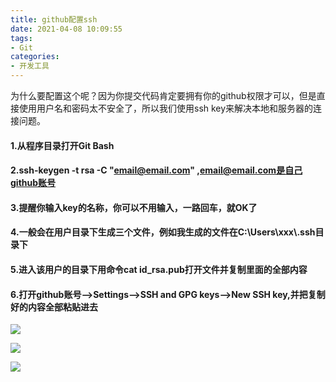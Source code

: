 ```yaml
---
title: github配置ssh
date: 2021-04-08 10:09:55
tags:
- Git
categories:
- 开发工具
---
```


为什么要配置这个呢？因为你提交代码肯定要拥有你的github权限才可以，但是直接使用用户名和密码太不安全了，所以我们使用ssh key来解决本地和服务器的连接问题。
<!--more-->

#### 1.从程序目录打开Git Bash

#### 2.ssh-keygen -t rsa -C "email@email.com" ,email@email.com是自己github账号

#### 3.提醒你输入key的名称，你可以不用输入，一路回车，就OK了

#### 4.一般会在用户目录下生成三个文件，例如我生成的文件在C:\Users\xxx\\.ssh目录下

#### 5.进入该用户的目录下用命令cat id_rsa.pub打开文件并复制里面的全部内容

#### 6.打开github账号–>Settings–>SSH and GPG keys–>New SSH key,并把复制好的内容全部粘贴进去



![](https://fastly.jsdelivr.net/gh/houpai/hp-cdn@latest/ssh1.png)

![](https://fastly.jsdelivr.net/gh/houpai/hp-cdn@latest/ssh2.png)

![](https://fastly.jsdelivr.net/gh/houpai/hp-cdn@latest/git_ssh.png)
